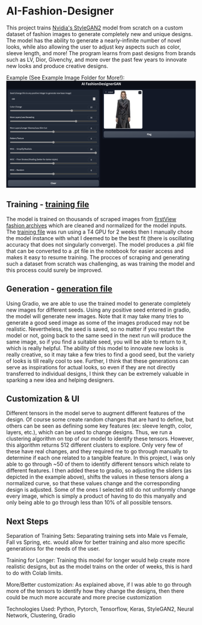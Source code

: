 # AI-Fashion-Designer

This project trains [Nvidia's StyleGAN2](https://github.com/NVlabs/stylegan2-ada-pytorch) model from scratch on a custom dataset of fashion images to generate completely new and unique designs. The model has the ability to generate a nearly-infinite number of novel looks, while also allowing the user to adjust key aspects such as color, sleeve length, and more! The program learns from past designs from brands such as LV, Dior, Givenchy, and more over the past few years to innovate new looks and produce creative designs.

Example (See Example Image Folder for More!):
![My Image](AI_Fashion_Designer_Examples/SC2.png)


## Training - [training file](https://github.com/NaveenM12/AI-Fashion-Designer/blob/main/Fashion_SG2_ADA_PyTorch.ipynb) 
The model is trained on thousands of scraped images from [firstView fashion archives](https://firstview.com/) which are cleaned and normalized for the model inputs. The [training file](https://github.com/NaveenM12/AI-Fashion-Designer/blob/main/Fashion_SG2_ADA_PyTorch.ipynb) was run using a T4 GPU for 2 weeks then I manually chose the model instance with what I deemed to be the best fit (there is oscillating accuracy that does not singularly converge). The model produces a .pkl file that can be converted to a .pt file in the notebook for easier access and makes it easy to resume training. The procces of scraping and generating such a dataset from scratch was challenging, as was training the model and this process could surely be improved. 

## Generation - [generation file](https://github.com/NaveenM12/AI-Fashion-Designer/blob/main/Fashion_Designer_GAN.ipynb) 
Using Gradio, we are able to use the trained model to generate completely new images for different seeds. Using any positive seed entered in gradio, the model will generate new images. Note that it may take many tries to generate a good seed image as some of the images produced may not be realistic. Nevertheless, the seed is saved, so no matter if you restart the model or not, going back to the same seed in the next run will produce the same image, so if you find a suitable seed, you will be able to return to it, which is really helpful. 
The ability of this model to innovate new looks is really creative, so it may take a few tries to find a good seed, but the variety of looks is till really cool to see. Further, I think that these generations can serve as inspirations for actual looks, so even if they are not directly transferred to individual designs, I think they can be extremely valuable in sparking a new idea and helping designers.

## Customization & UI
Different tensors in the model serve to augment different features of the design. Of course some create random changes that are hard to define, but others can be seen as defining some key features (ex: sleeve length, color, layers, etc.), which can be used to change designs. Thus, we run a clustering algorithm on top of our model to identify these tensors. However, this algorithm returns 512 different clusters to explore. Only very few of these have real changes, and they required me to go through manually to determine if each one related to a tangible feature. In this project, I was only able to go through ~50 of them to identify different tensors which relate to different features. I then added these to gradio, so adjusting the sliders (as depicted in the example above), shifts the values in these tensors along a normalized curve, so that these values change and the corresponding design is adjusted. Some of the ones I selected still do not uniformly change every image, which is simply a product of having to do this manyally and only being able to go through less than 10% of all possible tensors. 

## Next Steps
Separation of Training Sets: Separating training sets into Male vs Female, Fall vs Spring, etc. would allow for better training and also more specific generations for the needs of the user. 

Training for Longer: Training this model for longer would help create more realistic designs, but as the model trains on the order of weeks, this is hard to do with Colab limits. 

More/Better customization: As explained above, if I was able to go through more of the tensors to identify how they change the designs, then there could be much more accurate and more precise customization 

Technologies Used: Python, Pytorch, Tensorflow, Keras, StyleGAN2, Neural Network, Clustering, Gradio
